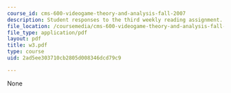 ```yaml
---
course_id: cms-600-videogame-theory-and-analysis-fall-2007
description: Student responses to the third weekly reading assignment.
file_location: /coursemedia/cms-600-videogame-theory-and-analysis-fall-2007/2ad5ee303710cb2805d008346dcd79c9_w3.pdf
file_type: application/pdf
layout: pdf
title: w3.pdf
type: course
uid: 2ad5ee303710cb2805d008346dcd79c9

---
```

None